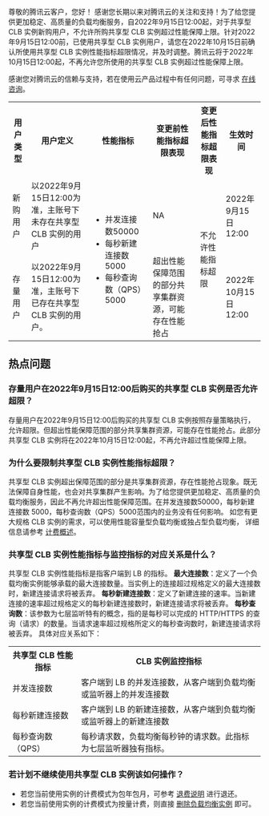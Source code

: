 ﻿尊敬的腾讯云客户，您好！
感谢您长期以来对腾讯云的关注和支持！为了给您提供更加稳定、高质量的负载均衡服务，自2022年9月15日12:00起，对于共享型 CLB 实例新购用户，不允许所购共享型 CLB 实例超过性能保障上限。针对2022年9月15日12:00前，已使用共享型 CLB 实例用户，请您在2022年10月15日前确认所使用共享型 CLB 实例性能指标超限情况，并及时调整。腾讯云将于2022年10月15日12:00起，不再允许您所使用的共享型 CLB 实例超过性能保障上限。

感谢您对腾讯云的信赖与支持，若在使用云产品过程中有任何问题，可寻求 [在线咨询](https://cloud.tencent.com/online-service)。
<table>
<tr>
<th>用户类型</th>
<th>用户定义</th>
<th>性能指标</th>
<th>变更前性能指标超限表现</th>
<th>变更后性能指标超限表现</th>
<th>生效时间</th>
</tr>
<tr>
<td>新购用户</td>
<td>以2022年9月15日12:00为准，主账号下未存在共享型 CLB 实例的用户</td>
<td rowspan="2"><ul>
<li>并发连接数50000</li>
<li>每秒新建连接数 5000</li>
<li>每秒查询数（QPS）5000</li>
</ul></td>
<td>NA</td>
<td rowspan="2">不允许性能指标超限</td>
<td>2022年9月15日12:00</td>
</tr>
<tr>
<td>存量用户</td>
<td>以2022年9月15日12:00为准，主账号下已存在共享型 CLB 实例的用户。</td>
<td>超出性能保障范围的部分共享集群资源，可能存在性能抢占</td>
<td>2022年10月15日12:00</td>
</tr>
</table>


## 热点问题
### 存量用户在2022年9月15日12:00后购买的共享型 CLB 实例是否允许超限？
存量用户在2022年9月15日12:00后购买的共享型 CLB 实例按照存量策略执行，允许超限。但超出性能保障范围的部分共享集群资源，可能存在性能抢占。此部分共享型 CLB 实例将在2022年10月15日12:00起，不再允许超过性能保障上限。


### 为什么要限制共享型 CLB 实例性能指标超限？
共享型 CLB 实例超出保障范围的部分是共享集群资源，存在性能抢占现象。既无法保障自身性能，也会对共享集群产生影响。为了给您提供更加稳定、高质量的负载均衡服务，因此不再允许超出性能保障范围。在并发连接数50000，每秒新建连接数 5000，每秒查询数（QPS）5000范围内的业务没有任何影响。
如您有更大规格 CLB 实例的需求，可以使用性能容量型负载均衡或独占型负载均衡， 详细信息请参考 [计费概述](https://cloud.tencent.com/document/product/214/42934)。



### 共享型 CLB 实例性能指标与监控指标的对应关系是什么？
共享型 CLB 实例性能指标是指客户端到 LB 的指标。
**最大连接数**：定义了一个负载均衡实例能够承载的最大连接数量。当实例上的连接超过规格定义的最大连接数时，新建连接请求将被丢弃。
**每秒新建连接数**：定义了新建连接的速率。当新建连接的速率超过规格定义的每秒新建连接数时，新建连接请求将被丢弃。
**每秒查询数**：该参数为七层监听特有的概念，指的是每秒可以完成的 HTTP/HTTPS 的查询（请求）的数量。当请求速率超过规格所定义的每秒查询数时，新建连接请求将被丢弃。
具体对应关系如下：
<table>
<tr>
<th>共享型 CLB 性能指标</th>
<th>CLB 实例监控指标</th>
</tr>
<tr>
<td>并发连接数</td>
<td>客户端到 LB 的并发连接数，从客户端到负载均衡或监听器上的并发连接数</td>
</tr>
<tr>
<td>每秒新建连接数</td>
<td>客户端到 LB 的新建连接数，从客户端到负载均衡或监听器上的新建连接数</td>
</tr>
<tr>
<td>每秒查询数（QPS）</td>
<td>每秒请求数，负载均衡每秒钟的请求数。此指标为七层监听器独有指标。</td>
</tr>
</table>

### 若计划不继续使用共享型 CLB 实例该如何操作？
- 若您当前使用实例的计费模式为包年包月，可参考 [退费说明](https://cloud.tencent.com/document/product/214/42951) 进行退还。
- 若您当前使用实例的计费模式为按量计费，则直接 [删除负载均衡实例](https://cloud.tencent.com/document/product/214/15369) 即可。